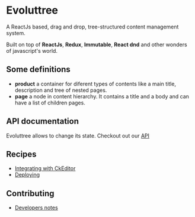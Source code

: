 # Evoluttree

A ReactJs based, drag and drop, tree-structured content management system.

Built on top of **ReactJs**, **Redux**, **Immutable**, **React dnd** and other wonders
of javascript's world.

## Some definitions

* **product** a container for diferent types of contents like a main title, description and tree
of nested pages.
* **page** a node in content hierarchy. It contains a title and a body and can have a list
of children pages.

## API documentation

Evoluttree allows to change its state. Checkout out our [API](./docs/API.MD)


## Recipes

- [Integrating with CkEditor](./docs/ckeditor.MD)
- [Deploying](./docs/deploying.MD)


## Contributing

- [Developers notes](./docs/developers.MD)




